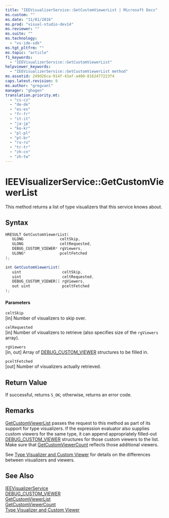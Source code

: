 ```yaml
---
title: "IEEVisualizerService::GetCustomViewerList | Microsoft Docs"
ms.custom: ""
ms.date: "11/01/2016"
ms.prod: "visual-studio-dev14"
ms.reviewer: ""
ms.suite: ""
ms.technology: 
  - "vs-ide-sdk"
ms.tgt_pltfrm: ""
ms.topic: "article"
f1_keywords: 
  - "IEEVisualizerService::GetCustomViewerList"
helpviewer_keywords: 
  - "IEEVisualizerService::GetCustomViewerList method"
ms.assetid: 249d26ca-914f-43af-a400-8162477223f4
caps.latest.revision: 9
ms.author: "gregvanl"
manager: "ghogen"
translation.priority.mt: 
  - "cs-cz"
  - "de-de"
  - "es-es"
  - "fr-fr"
  - "it-it"
  - "ja-jp"
  - "ko-kr"
  - "pl-pl"
  - "pt-br"
  - "ru-ru"
  - "tr-tr"
  - "zh-cn"
  - "zh-tw"
---
```

# IEEVisualizerService::GetCustomViewerList
This method returns a list of type visualizers that this service knows about.  
  
## Syntax  
  
```cpp  
HRESULT GetCustomViewerList(  
   ULONG                celtSkip,  
   ULONG                celtRequested,  
   DEBUG_CUSTOM_VIEWER* rgViewers,  
   ULONG*               pceltFetched  
);  
```  
  
```c#  
int GetCustomViewerList(  
   uint                  celtSkip,  
   uint                  celtRequested,  
   DEBUG_CUSTOM_VIEWER[] rgViewers,  
   out uint              pceltFetched  
);  
```  
  
#### Parameters  
 `celtSkip`  
 [in] Number of visualizers to skip over.  
  
 `celRequested`  
 [in] Number of visualizers to retrieve (also specifies size of the `rgViewers` array).  
  
 `rgViewers`  
 [in, out] Array of [DEBUG_CUSTOM_VIEWER](../../../extensibility/debugger/reference/debug-custom-viewer.md) structures to be filled in.  
  
 `pceltFetched`  
 [out] Number of visualizers actually retrieved.  
  
## Return Value  
 If successful, returns `S_OK`; otherwise, returns an error code.  
  
## Remarks  
 [GetCustomViewerList](../../../extensibility/debugger/reference/idebugproperty3-getcustomviewerlist.md) passes the request to this method as part of its support for type visualizers. If the expression evaluator also supplies custom viewers for the same type, it can append appropriately filled-out [DEBUG_CUSTOM_VIEWER](../../../extensibility/debugger/reference/debug-custom-viewer.md) structures for those custom viewers to the list. Make sure that [GetCustomViewerCount](../../../extensibility/debugger/reference/idebugproperty3-getcustomviewercount.md) reflects those additional viewers.  
  
 See [Type Visualizer and Custom Viewer](../../../extensibility/debugger/type-visualizer-and-custom-viewer.md) for details on the differences between visualizers and viewers.  
  
## See Also  
 [IEEVisualizerService](../../../extensibility/debugger/reference/ieevisualizerservice.md)   
 [DEBUG_CUSTOM_VIEWER](../../../extensibility/debugger/reference/debug-custom-viewer.md)   
 [GetCustomViewerList](../../../extensibility/debugger/reference/idebugproperty3-getcustomviewerlist.md)   
 [GetCustomViewerCount](../../../extensibility/debugger/reference/idebugproperty3-getcustomviewercount.md)   
 [Type Visualizer and Custom Viewer](../../../extensibility/debugger/type-visualizer-and-custom-viewer.md)